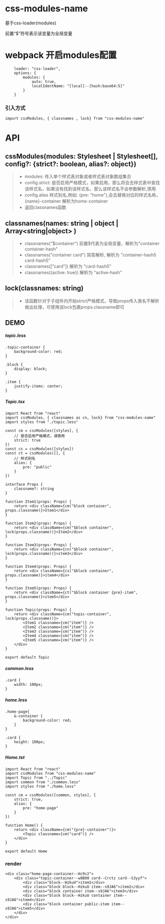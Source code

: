# css-modules-name

基于css-loader(modules)

前置“$”符号表示该变量为全局变量

# webpack 开启modules配置
```
    loader: "css-loader",
    options: {
        modules: {
            auto: true,
            localIdentName: "[local]--[hash:base64:5]"
        }
    }
```
### 引入方式
```
import cssModules, { classnames , lock} from "css-modules-name"
```

# API

## cssModules(modules: Stylesheet | Stylesheet[], config?: {strict?: boolean, alias?: object})    

>* modules: 传入单个样式表对象或者样式表对象数组集合
>* config.strict: 是否启用严格模式，如果启用，那么将会去样式表中查找该样式名，如果没有找到该样式名，那么该样式名不会参数解析,慎用
>* config.alias 样式别名,例如: {pre: "home"},会去替换对应的样式名称，{name}-container 解析为home-container
>* 返回classnames函数

## classnames(names: string | object | Array<string|object> )

>* classnames("$container") 前置$代表为全局变量，解析为"container container-hash"
>* classnames("container card") 简答解析, 解析为 "container-hash5 card-hash5"
>* classnames(["card"]) 解析为 "card-hash5"
>* classnames({active: true}) 解析为 "active-hash"


## lock(classnames: string)

>* 该函数针对于子组件内开始strict严格模式，导致props传入类名不解析做出处理，可使用该lock包裹props.classname即可

## DEMO

##### topic.less

```
.topic-container {
    background-color: red;
}

.block {
    display: block;
}

.item {
    justify-items: center;
}
```

##### Topic.tsx

```
import React from "react"
import cssModules, { classnames as cn, lock} from "css-modules-name"
import styles from "./topic.less"

const cm = cssModules([styles], {
    // 是否启用严格模式，请慎用
    strict: true
})
const cs = cssModules([styles])
const ct = cssModules([], {
    // 样式别名
    alias: {
        pre: "public"
    }
})

interface Props {
    classname?: string
}

function Item1(props: Props) {
    return <div className={cm("block container", props.classname)}>Item1</div>
}

function Item2(props: Props) {
    return <div className={cm("$block container", lock(props.classname))}>Item2</div>
}

function Item3(props: Props) {
    return <div className={cn("$block container", lock(props.classname))}>item3</div>
}

function Item4(props: Props) {
    return <div className={cs("$block container", props.classname)}>item4</div>
}

function Item5(props: Props) {
    return <div className={ct("$block container {pre}-item", props.classname)}>item5</div>
}

function Topic(props: Props) {
    return <div className={cm("topic-container", lock(props.classname))}>
        <Item1 classname={cm("item")} />
        <Item2 classname={cm("item")} />
        <Item3 classname={cm("item")} />
        <Item4 classname={cm("item")} />
        <Item5 classname={cm("item")} />
    </div>
}

export default Topic
```


##### common.less

```
.card {
    width: 100px;
}
```

##### home.less

```
.home-page{
    &-container {
        background-color: red;
    }
}

.card {
    height: 100px;
}
```

##### Home.tst

```
import React from "react"
import cssModules from "css-modules-name"
import Topic from "../Topic"
import common from "./common.less"
import styles from "./home.less"

const cm = cssModules([common, styles], {
    strict: true,
    alias: {
        pre: "home-page"
    }
})

function Home() {
    return <div className={cm("{pre}-container")}>
        <Topic classname={cm("card")} />
    </div>
}

export default Home
```

### render

```
<div class="home-page-container--Hc9c2">
    <div class="topic-container--w8B00 card--Crctz card--S3yyf">
        <div class="block--HzkuU">item1</div>
        <div class="block block--HzkuU item--s9JA6">item2</div>
        <div class="block container item--s9JA6">item3</div>
        <div class="block block--HzkuU container item--s9JA6">item4</div>
        <div class="block container public-item item--s9JA6">item5</div>
    </div>
</div>
```